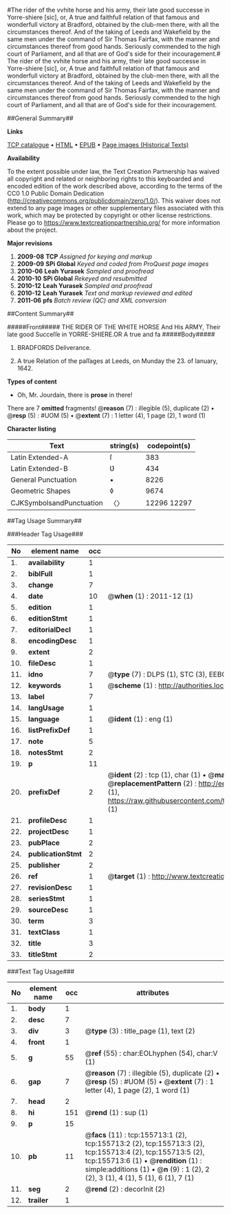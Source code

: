 #The rider of the vvhite horse and his army, their late good successe in Yorre-shiere [sic], or, A true and faithfull relation of that famous and wonderfull victory at Bradford, obtained by the club-men there, with all the circumstances thereof. And of the taking of Leeds and Wakefield by the same men under the command of Sir Thomas Fairfax, with the manner and circumstances thereof from good hands. Seriously commended to the high court of Parliament, and all that are of God's side for their incouragement.#
The rider of the vvhite horse and his army, their late good successe in Yorre-shiere [sic], or, A true and faithfull relation of that famous and wonderfull victory at Bradford, obtained by the club-men there, with all the circumstances thereof. And of the taking of Leeds and Wakefield by the same men under the command of Sir Thomas Fairfax, with the manner and circumstances thereof from good hands. Seriously commended to the high court of Parliament, and all that are of God's side for their incouragement.

##General Summary##

**Links**

[TCP catalogue](http://www.ota.ox.ac.uk/tcp/)  • 
[HTML](http://tei.it.ox.ac.uk/tcp/Texts-HTML/free/A91/A91816.html)  • 
[EPUB](http://tei.it.ox.ac.uk/tcp/Texts-EPUB/free/A91/A91816.epub) • 
[Page images (Historical Texts)](https://historicaltexts.jisc.ac.uk/eebo-99871725e)

**Availability**

To the extent possible under law, the Text Creation Partnership has waived all copyright and related or neighboring rights to this keyboarded and encoded edition of the work described above, according to the terms of the CC0 1.0 Public Domain Dedication (http://creativecommons.org/publicdomain/zero/1.0/). This waiver does not extend to any page images or other supplementary files associated with this work, which may be protected by copyright or other license restrictions. Please go to https://www.textcreationpartnership.org/ for more information about the project.

**Major revisions**

1. __2009-08__ __TCP__ *Assigned for keying and markup*
1. __2009-09__ __SPi Global__ *Keyed and coded from ProQuest page images*
1. __2010-06__ __Leah Yurasek__ *Sampled and proofread*
1. __2010-10__ __SPi Global__ *Rekeyed and resubmitted*
1. __2010-12__ __Leah Yurasek__ *Sampled and proofread*
1. __2010-12__ __Leah Yurasek__ *Text and markup reviewed and edited*
1. __2011-06__ __pfs__ *Batch review (QC) and XML conversion*

##Content Summary##

#####Front#####
THE RIDER OF THE WHITE HORSE And His ARMY, Their late good Succeſſe in YORRE-SHIERE.OR A true and fa
#####Body#####

1. BRADFORDS Deliverance.

1. A true Relation of the paſſages at Leeds, on Munday the 23. of Ianuary, 1642.

**Types of content**

  * Oh, Mr. Jourdain, there is **prose** in there!

There are 7 **omitted** fragments! 
 @__reason__ (7) : illegible (5), duplicate (2)  •  @__resp__ (5) : #UOM (5)  •  @__extent__ (7) : 1 letter (4), 1 page (2), 1 word (1)

**Character listing**


|Text|string(s)|codepoint(s)|
|---|---|---|
|Latin Extended-A|ſ|383|
|Latin Extended-B|Ʋ|434|
|General Punctuation|•|8226|
|Geometric Shapes|◊|9674|
|CJKSymbolsandPunctuation|〈〉|12296 12297|

##Tag Usage Summary##

###Header Tag Usage###

|No|element name|occ|attributes|
|---|---|---|---|
|1.|__availability__|1||
|2.|__biblFull__|1||
|3.|__change__|7||
|4.|__date__|10| @__when__ (1) : 2011-12 (1)|
|5.|__edition__|1||
|6.|__editionStmt__|1||
|7.|__editorialDecl__|1||
|8.|__encodingDesc__|1||
|9.|__extent__|2||
|10.|__fileDesc__|1||
|11.|__idno__|7| @__type__ (7) : DLPS (1), STC (3), EEBO-CITATION (1), PROQUEST (1), VID (1)|
|12.|__keywords__|1| @__scheme__ (1) : http://authorities.loc.gov/ (1)|
|13.|__label__|7||
|14.|__langUsage__|1||
|15.|__language__|1| @__ident__ (1) : eng (1)|
|16.|__listPrefixDef__|1||
|17.|__note__|5||
|18.|__notesStmt__|2||
|19.|__p__|11||
|20.|__prefixDef__|2| @__ident__ (2) : tcp (1), char (1)  •  @__matchPattern__ (2) : ([0-9\-]+):([0-9IVX]+) (1), (.+) (1)  •  @__replacementPattern__ (2) : http://eebo.chadwyck.com/downloadtiff?vid=$1&page=$2 (1), https://raw.githubusercontent.com/textcreationpartnership/Texts/master/tcpchars.xml#$1 (1)|
|21.|__profileDesc__|1||
|22.|__projectDesc__|1||
|23.|__pubPlace__|2||
|24.|__publicationStmt__|2||
|25.|__publisher__|2||
|26.|__ref__|1| @__target__ (1) : http://www.textcreationpartnership.org/docs/. (1)|
|27.|__revisionDesc__|1||
|28.|__seriesStmt__|1||
|29.|__sourceDesc__|1||
|30.|__term__|3||
|31.|__textClass__|1||
|32.|__title__|3||
|33.|__titleStmt__|2||


###Text Tag Usage###

|No|element name|occ|attributes|
|---|---|---|---|
|1.|__body__|1||
|2.|__desc__|7||
|3.|__div__|3| @__type__ (3) : title_page (1), text (2)|
|4.|__front__|1||
|5.|__g__|55| @__ref__ (55) : char:EOLhyphen (54), char:V (1)|
|6.|__gap__|7| @__reason__ (7) : illegible (5), duplicate (2)  •  @__resp__ (5) : #UOM (5)  •  @__extent__ (7) : 1 letter (4), 1 page (2), 1 word (1)|
|7.|__head__|2||
|8.|__hi__|151| @__rend__ (1) : sup (1)|
|9.|__p__|15||
|10.|__pb__|11| @__facs__ (11) : tcp:155713:1 (2), tcp:155713:2 (2), tcp:155713:3 (2), tcp:155713:4 (2), tcp:155713:5 (2), tcp:155713:6 (1)  •  @__rendition__ (1) : simple:additions (1)  •  @__n__ (9) : 1 (2), 2 (2), 3 (1), 4 (1), 5 (1), 6 (1), 7 (1)|
|11.|__seg__|2| @__rend__ (2) : decorInit (2)|
|12.|__trailer__|1||
